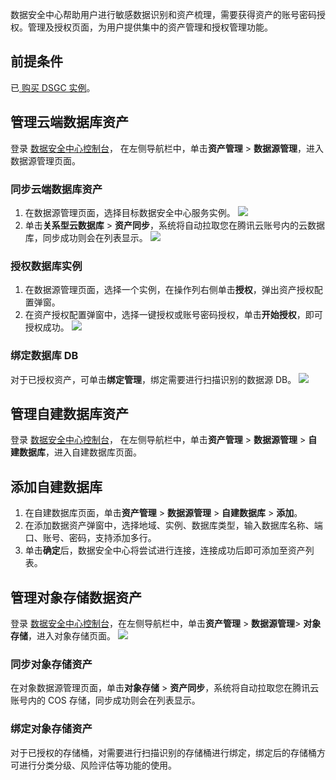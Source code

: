 数据安全中心帮助用户进行敏感数据识别和资产梳理，需要获得资产的账号密码授权。管理及授权页面，为用户提供集中的资产管理和授权管理功能。

## 前提条件
已[ 购买 DSGC 实例](https://cloud.tencent.com/document/product/1087/35082)。


## 管理云端数据库资产
登录 [数据安全中心控制台](https://console.cloud.tencent.com/dsgc/overview)， 在左侧导航栏中，单击**资产管理** > **数据源管理**，进入数据源管理页面。


### 同步云端数据库资产
1. 在数据源管理页面，选择目标数据安全中心服务实例。
![](https://qcloudimg.tencent-cloud.cn/raw/f0f45c942537a6f9d7c61e63b549a95e.png)
2. 单击**关系型云数据库** > **资产同步**，系统将自动拉取您在腾讯云账号内的云数据库，同步成功则会在列表显示。
![](https://qcloudimg.tencent-cloud.cn/raw/c77b4d40be9736a3f0cb4ef686203539.png)

### 授权数据库实例
1. 在数据源管理页面，选择一个实例，在操作列右侧单击**授权**，弹出资产授权配置弹窗。
2. 在资产授权配置弹窗中，选择一键授权或账号密码授权，单击**开始授权**，即可授权成功。
![](https://qcloudimg.tencent-cloud.cn/raw/a0b34871ada20a177d446d7956d39e05.png)

### 绑定数据库 DB
对于已授权资产，可单击**绑定管理**，绑定需要进行扫描识别的数据源 DB。
![](https://qcloudimg.tencent-cloud.cn/raw/acb7326547f4348f9c486beb36cb1e01.png)

## 管理自建数据库资产
登录 [数据安全中心控制台](https://console.cloud.tencent.com/dsgc/overview)， 在左侧导航栏中，单击**资产管理** > **数据源管理** > **自建数据库**，进入自建数据库页面。


## 添加自建数据库
1. 在自建数据库页面，单击**资产管理** > **数据源管理** > **自建数据库** > **添加**。
2. 在添加数据资产弹窗中，选择地域、实例、数据库类型，输入数据库名称、端口、账号、密码，支持添加多行。
3. 单击**确定**后，数据安全中心将尝试进行连接，连接成功后即可添加至资产列表。


## 管理对象存储数据资产
 登录 [数据安全中心控制台](https://console.cloud.tencent.com/dsgc/overview)，在左侧导航栏中，单击**资产管理** > **数据源管理**> **对象存储**，进入对象存储页面。
![](https://qcloudimg.tencent-cloud.cn/raw/0fb911169a179e4340a371d5d14abb80.png)

### 同步对象存储资产
在对象数据源管理页面，单击**对象存储** > **资产同步**，系统将自动拉取您在腾讯云账号内的 COS 存储，同步成功则会在列表显示。

### 绑定对象存储资产
对于已授权的存储桶，对需要进行扫描识别的存储桶进行绑定，绑定后的存储桶方可进行分类分级、风险评估等功能的使用。
